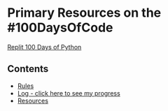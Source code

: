 # Primary Resources on the #100DaysOfCode

[Replit 100 Days of Python](https://replit.com/learn/100-days-of-python)

## Contents
* [Rules](rules.md)
* [Log - click here to see my progress](log.md)
* [Resources](resources.md)
